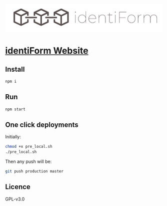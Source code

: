 <p align="center">
  <a href="https://identiform.com/">
    <img alt="identiForm" src="https://github.com/Identiform/website/blob/master/src/assets/img/logo.png" width="683">
  </a>
</p>

# [identiForm Website](https://identiform.com/)

## Install

```bash
npm i
```

## Run

```bash
npm start
```

## One click deployments

Initially:

```bash
chmod +x pre_local.sh
./pre_local.sh
```

Then any push will be:

```bash
git push production master
```

## Licence

GPL-v3.0
